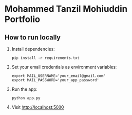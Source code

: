 # Mohammed Tanzil Mohiuddin Portfolio

## How to run locally

1. Install dependencies:
   ```
   pip install -r requirements.txt
   ```
2. Set your email credentials as environment variables:
   ```
   export MAIL_USERNAME='your_email@gmail.com'
   export MAIL_PASSWORD='your_app_password'
   ```
3. Run the app:
   ```
   python app.py
   ```
4. Visit [http://localhost:5000](http://localhost:5000)

